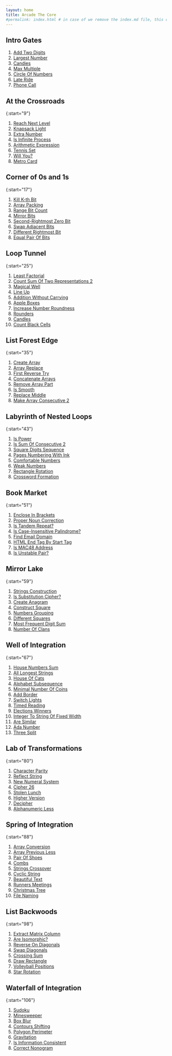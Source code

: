 ```yaml
---
layout: home
title: Arcade The Core
#permalink: index.html # in case of we remove the index.md file, this doc will be the index page
---
```


## Intro Gates

1. [Add Two Digits](1_addTwoDigits/README.html)
1. [Largest Number](2_largestNumber/README.html)
1. [Candies](3_candies/README.html)
1. [Max Multiple](5_maxMultiple/README.html)
1. [Circle Of Numbers](6_circleOfNumbers/README.html)
1. [Late Ride](7_lateRide/README.html)
1. [Phone Call](8_phoneCall/README.html)

## At the Crossroads

{:start="9"}

1. [Reach Next Level](9_reachNextLevel/README.html)
1. [Knapsack Light](10_knapsackLight/README.html)
1. [Extra Number](11_extraNumber/README.html)
1. [Is Infinite Process](12_isInfiniteProcess/README.html)
1. [Arithmetic Expression](13_arithmeticExpression/README.html)
1. [Tennis Set](14_tennisSet/README.html)
1. [Will You?](15_willYou/README.html)
1. [Metro Card](16_metroCard/README.html)

## Corner of 0s and 1s

{:start="17"}

1. [Kill K-th Bit](17_killKthBit/README.html)
1. [Array Packing](18_arrayPacking/README.html)
1. [Range Bit Count](19_rangeBitCount/README.html)
1. [Mirror Bits](20_mirrorBits/README.html)
1. [Second-Rightmost Zero Bit](21_secondRightmostZeroBit/README.html)
1. [Swap Adjacent Bits](22_swapAdjacentBits/README.html)
1. [Different Rightmost Bit](23_differentRightmostBit/README.html)
1. [Equal Pair Of Bits](24_equalPairOfBits/README.html)

## Loop Tunnel

{:start="25"}

1. [Least Factorial](25_leastFactorial/README.html)
1. [Count Sum Of Two Representations 2](26_countSumOfTwoRepresentations2/README.html)
1. [Magical Well](27_magicalWell/README.html)
1. [Line Up](28_lineUp/README.html)
1. [Addition Without Carrying](29_additionWithoutCarrying/README.html)
1. [Apple Boxes](30_appleBoxes/README.html)
1. [Increase Number Roundness](31_increaseNumberRoundness/README.html)
1. [Rounders](32_rounders/README.html)
1. [Candles](33_candles/README.html)
1. [Count Black Cells](34_countBlackCells/README.html)

## List Forest Edge

{:start="35"}

1. [Create Array](35_createArray/README.html)
1. [Array Replace](36_arrayReplace/README.html)
1. [First Reverse Try](37_firstReverseTry/README.html)
1. [Concatenate Arrays](38_concatenateArrays/README.html)
1. [Remove Array Part](39_removeArrayPart/README.html)
1. [Is Smooth](40_isSmooth/README.html)
1. [Replace Middle](41_replaceMiddle/README.html)
1. [Make Array Consecutive 2](42_makeArrayConsecutive2/README.html)

## Labyrinth of Nested Loops

{:start="43"}

1. [Is Power](43_isPower/README.html)
1. [Is Sum Of Consecutive 2](44_isSumOfConsecutive2/README.html)
1. [Square Digits Sequence](45_squareDigitsSequence/README.html)
1. [Pages Numbering With Ink](46_pagesNumberingWithInk/README.html)
1. [Comfortable Numbers](47_comfortableNumbers/README.html)
1. [Weak Numbers](48_weakNumbers/README.html)
1. [Rectangle Rotation](49_rectangleRotation/README.html)
1. [Crossword Formation](50_crosswordFormation/README.html)

## Book Market

{:start="51"}

1. [Enclose In Brackets](51_encloseInBrackets/README.html)
1. [Proper Noun Correction](52_properNounCorrection/README.html)
1. [Is Tandem Repeat?](53_isTandemRepeat/README.html)
1. [Is Case-Insensitive Palindrome?](54_isCaseInsensitivePalindrome/README.html)
1. [Find Email Domain](55_findEmailDomain/README.html)
1. [HTML End Tag By Start Tag](56_htmlEndTagByStartTag/README.html)
1. [Is MAC48 Address](57_isMAC48Address/README.html)
1. [Is Unstable Pair?](58_isUnstablePair/README.html)

## Mirror Lake

{:start="59"}

1. [Strings Construction](59_stringsConstruction/README.html)
1. [Is Substitution Cipher?](60_isSubstitutionCipher/README.html)
1. [Create Anagram](61_createAnagram/README.html)
1. [Construct Square](62_constructSquare/README.html)
1. [Numbers Grouping](63_numbersGrouping/README.html)
1. [Different Squares](64_differentSquares/README.html)
1. [Most Frequent Digit Sum](65_mostFrequentDigitSum/README.html)
1. [Number Of Clans](66_numberOfClans/README.html)

## Well of Integration

{:start="67"}

1. [House Numbers Sum](67_houseNumbersSum/README.html)
1. [All Longest Strings](68_allLongestStrings/README.html)
1. [House Of Cats](69_houseOfCats/README.html)
1. [Alphabet Subsequence](70_alphabetSubsequence/README.html)
1. [Minimal Number Of Coins](71_minimalNumberOfCoins/README.html)
1. [Add Border](72_addBorder/README.html)
1. [Switch Lights](73_switchLights/README.html)
1. [Timed Reading](74_timedReading/README.html)
1. [Elections Winners](75_electionsWinners/README.html)
1. [Integer To String Of Fixed Width](76_integerToStringOfFixedWidth/README.html)
1. [Are Similar](77_areSimilar/README.html)
1. [Ada Number](78_adaNumber/README.html)
1. [Three Split](79_threeSplit/README.html)

## Lab of Transformations

{:start="80"}

1. [Character Parity](80_characterParity/README.html)
1. [Reflect String](81_reflectString/README.html)
1. [New Numeral System](82_newNumeralSystem/README.html)
1. [Cipher 26](83_cipher26/README.html)
1. [Stolen Lunch](84_stolenLunch/README.html)
1. [Higher Version](85_higherVersion/README.html)
1. [Decipher](86_decipher/README.html)
1. [Alphanumeric Less](87_alphanumericLess/README.html)

## Spring of Integration

{:start="88"}

1. [Array Conversion](88_arrayConversion/README.html)
1. [Array Previous Less](89_arrayPreviousLess/README.html)
1. [Pair Of Shoes](90_pairOfShoes/README.html)
1. [Combs](91_combs/README.html)
1. [Strings Crossover](92_stringsCrossover/README.html)
1. [Cyclic String](93_cyclicString/README.html)
1. [Beautiful Text](94_beautifulText/README.html)
1. [Runners Meetings](95_runnersMeetings/README.html)
1. [Christmas Tree](96_christmasTree/README.html)
1. [File Naming](97_fileNaming/README.html)

## List Backwoods

{:start="98"}

1. [Extract Matrix Column](98_extractMatrixColumn/README.html)
1. [Are Isomorphic?](99_areIsomorphic/README.html)
1. [Reverse On Diagonals](100_reverseOnDiagonals/README.html)
1. [Swap Diagonals](101_swapDiagonals/README.html)
1. [Crossing Sum](102_crossingSum/README.html)
1. [Draw Rectangle](103_drawRectangle/README.html)
1. [Volleyball Positions](104_volleyballPositions/README.html)
1. [Star Rotation](105_starRotation/README.html)

## Waterfall of Integration

{:start="106"}

1. [Sudoku](106_sudoku/README.html)
1. [Minesweeper](107_minesweeper/README.html)
1. [Box Blur](108_boxBlur/README.html)
1. [Contours Shifting](109_contoursShifting/README.html)
1. [Polygon Perimeter](110_polygonPerimeter/README.html)
1. [Gravitation](111_gravitation/README.html)
1. [Is Information Consistent](112_isInformationConsistent/README.html)
1. [Correct Nonogram](113_correctNonogram/README.html)
